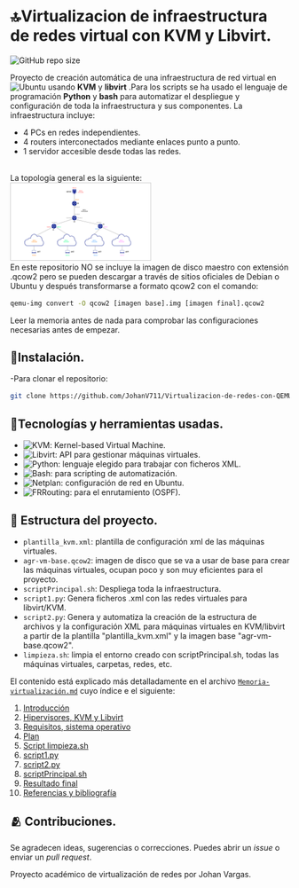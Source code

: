 # :top:Virtualizacion de infraestructura de redes virtual con KVM y Libvirt.

![GitHub repo size](https://img.shields.io/github/repo-size/JohanV711/Virtualizacion-de-redes-con-QEMU-KVM-Pyhton)

Proyecto de creación automática de una infraestructura de red virtual en ![Ubuntu](https://img.shields.io/badge/Ubuntu-22.04-orange?logo=ubuntu) usando **KVM** y **libvirt** .Para los scripts se ha usado el lenguaje de programación **Python** y **bash** para automatizar el despliegue y configuración de toda la infraestructura y sus componentes.
La infraestructura incluye:
- 4 PCs en redes independientes.
- 4 routers interconectados mediante enlaces punto a punto.
- 1 servidor accesible desde todas las redes.
<br>
La topología general es la siguiente:
<br><img src="Capturas/image9.png" alt="Esquema red" style="width: 50%; border: 1px solid #ccc;" /><br>
En este repositorio NO se incluye la imagen de disco maestro con extensión .qcow2 pero se pueden descargar a través de sitios oficiales de Debian o Ubuntu y después transformarse a formato qcow2 con el comando:

```bash
qemu-img convert -O qcow2 [imagen base].img [imagen final].qcow2
```
Leer la memoria antes de nada para comprobar las configuraciones necesarias antes de empezar.

## :rocket:Instalación.

-Para clonar el repositorio:
```bash
git clone https://github.com/JohanV711/Virtualizacion-de-redes-con-QEMU-KVM-Pyhton.git
```

## :hammer:Tecnologías y herramientas usadas.

- ![KVM](https://img.shields.io/badge/KVM-EE0000?logo=kvm&logoColor=white): Kernel-based Virtual Machine.
- ![Libvirt](https://img.shields.io/badge/Libvirt-1D99F3?logo=libvirt&logoColor=white): API para gestionar máquinas virtuales.
- ![Python](https://img.shields.io/badge/Python-3776AB?logo=python&logoColor=white): lenguaje elegido para trabajar con ficheros XML.
- ![Bash](https://img.shields.io/badge/Bash-4EAA25?logo=gnubash&logoColor=white): para scripting de automatización.
- ![Netplan](https://img.shields.io/badge/Netplan-0066CC?logoColor=white): configuración de red en Ubuntu.
- ![FRRouting](https://img.shields.io/badge/FRRouting-FFCC00?logoColor=black): para el enrutamiento (OSPF).

## :file_folder: Estructura del proyecto.

- `plantilla_kvm.xml`: plantilla de configuración xml de las máquinas virtuales.
- `agr-vm-base.qcow2`: imagen de disco que se va a usar de base para crear las máquinas virtuales, ocupan poco y son muy eficientes para el proyecto.
- `scriptPrincipal.sh`: Despliega toda la infraestructura.
- `script1.py`: Genera ficheros .xml con las redes virtuales para libvirt/KVM.
- `script2.py`: Genera y automatiza la creación de la estructura de archivos y la configuración XML para máquinas virtuales en KVM/libvirt a partir de la plantilla "plantilla_kvm.xml" y la imagen base "agr-vm-base.qcow2".
- `limpieza.sh`: limpia el entorno creado con scriptPrincipal.sh, todas las máquinas virtuales, carpetas, redes, etc.

El contenido está explicado más detalladamente en el archivo [`Memoria-virtualización.md`](Memoria-virtualización.md) cuyo índice e el siguiente:

1. [Introducción](Memoria-virtualización.md#Introducción)
2. [Hipervisores, KVM y Libvirt](Memoria-virtualización.md#hipervisores-kvm-y-libvirt)
3. [Requisitos, sistema operativo](Memoria-virtualización.md#requisitos-sistema-operativo)
4. [Plan](Memoria-virtualización.md#Plan)
5. [Script limpieza.sh](Memoria-virtualización.md#script-limpiezash)
6. [script1.py](Memoria-virtualización.md#script1py)
7. [script2.py](Memoria-virtualización.md#script2py)
8. [scriptPrincipal.sh](Memoria-virtualización.md#scriptprincipalsh)
9. [Resultado final](Memoria-virtualización.md#resultado-final)
10. [Referencias y bibliografía](Memoria-virtualización.md#referencias-y-bibliografía)

## :people_hugging: Contribuciones.
Se agradecen ideas, sugerencias o correcciones. Puedes abrir un *issue* o enviar un *pull request*.

Proyecto académico de virtualización de redes por Johan Vargas.
